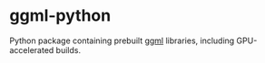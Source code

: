 # ggml-python

Python package containing prebuilt [ggml](https://github.com/ggml-org/ggml) libraries, including GPU-accelerated builds.
